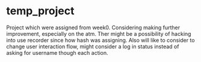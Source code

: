 temp_project
============
Project which were assigned from week0. Considering making further improvement, especially on the atm. Ther might be a 
possibility of hacking into use recorder since how hash was assigning. Also will like to consider to change user 
interaction flow, might consider a log in status instead of asking for username though each action. 
